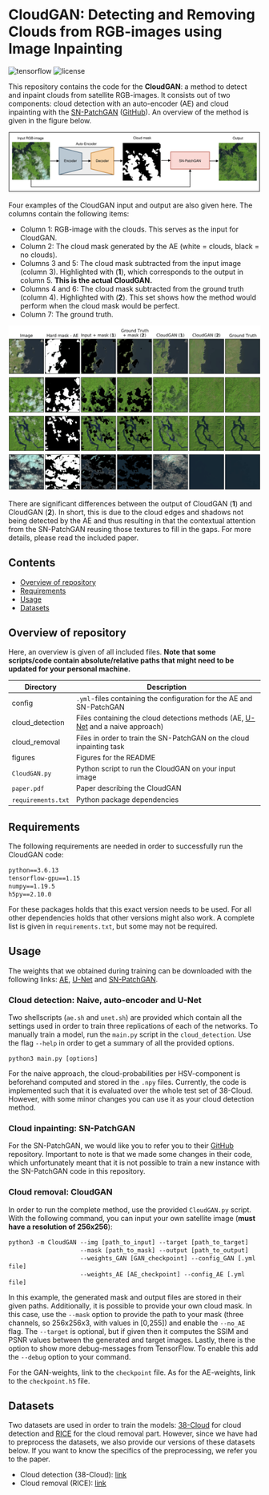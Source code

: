 # CloudGAN: Detecting and Removing Clouds from RGB-images using Image Inpainting
![tensorflow](https://img.shields.io/badge/tensorflow-v1.15.0-blue.svg) ![license](https://img.shields.io/badge/license-MIT-blue.svg)

This repository contains the code for the **CloudGAN**: a method to detect and inpaint clouds from satellite RGB-images. It consists out of two components:  cloud detection with an auto-encoder (AE) and cloud inpainting with the [SN-PatchGAN](https://arxiv.org/abs/1806.03589) ([GitHub](https://github.com/JiahuiYu/generative_inpainting)). An overview of the method is given in the figure below.

![CloudGAN visualization](./figures/CloudGAN.svg)

Four examples of the CloudGAN input and output are also given here. The columns contain the following items: 

- Column 1: RGB-image with the clouds. This serves as the input for CloudGAN.
- Column 2: The cloud mask generated by the AE (white = clouds, black = no clouds).
- Columns 3 and 5: The cloud mask subtracted from the input image (column 3). Highlighted with (**1**), which corresponds to the output in column 5. **This is the actual CloudGAN.**
- Columns 4 and 6: The cloud mask subtracted from the ground truth (column 4). Highlighted with (**2**). This set shows how the method would perform when the cloud mask would be perfect.
- Column 7: The ground truth.

![examples](./figures/examples.png)

There are significant differences between the output of CloudGAN (**1**) and CloudGAN (**2**). In short, this is due to the cloud edges and shadows not being detected by the AE and thus resulting in that the contextual attention from the SN-PatchGAN reusing those textures to fill in the gaps. For more details, please read the included paper.



## Contents

* [Overview of repository](#overview)
* [Requirements](#requirements)
* [Usage](#usage)
* [Datasets](#datasets)



## Overview of repository <div id="overview"></div>

Here, an overview is given of all included files. **Note that some scripts/code contain absolute/relative paths that might need to be updated for your personal machine.**

| Directory          | Description                                                  |
| ------------------ | ------------------------------------------------------------ |
| config             | `.yml`-files containing the configuration for the AE and SN-PatchGAN |
| cloud_detection    | Files containing the cloud detections methods (AE, [U-Net](https://arxiv.org/abs/1505.04597) and a naive approach) |
| cloud_removal      | Files in order to train the SN-PatchGAN on the cloud inpainting task |
| figures            | Figures for the README                                       |
| `CloudGAN.py`      | Python script to run the CloudGAN on your input image        |
| `paper.pdf`        | Paper describing the CloudGAN                                |
| `requirements.txt` | Python package dependencies                                  |



## Requirements <div id="requirements"></div>

The following requirements are needed in order to successfully run the CloudGAN code:

```
python==3.6.13
tensorflow-gpu==1.15
numpy==1.19.5
h5py==2.10.0
```

For these packages holds that this exact version needs to be used. For all other dependencies holds that other versions might also work. A complete list is given in `requirements.txt`, but some may not be required.



## Usage <div id="usage"></div>

The weights that we obtained during training can be downloaded with the following links: [AE](https://drive.google.com/file/d/15HHF3ALyU1Cy7pDjs5yb5u-McyZTqYkS/view?usp=sharing), [U-Net](https://drive.google.com/file/d/1r6ya20ZwH6MO_RH0tlCwUbrwrnCvUsa3/view?usp=sharing) and [SN-PatchGAN](https://drive.google.com/file/d/1ibph7qO3y-Z5S-03x9GWTM3UhBae4Ow_/view?usp=sharing).



### Cloud detection: Naive, auto-encoder and U-Net

Two shellscripts (`ae.sh` and `unet.sh`) are provided which contain all the settings used in order to train three replications of each of the networks. To manually train a model, run the `main.py` script in the `cloud_detection`. Use the flag `--help` in order to get a summary of all the provided options.

```shell
python3 main.py [options]
```

For the naive approach, the cloud-probabilities per HSV-component is beforehand computed and stored in the `.npy` files. Currently, the code is implemented such that it is evaluated over the whole test set of 38-Cloud. However, with some minor changes you can use it as your cloud detection method.



### Cloud inpainting: SN-PatchGAN

For the SN-PatchGAN, we would like you to refer you to their [GitHub](https://github.com/JiahuiYu/generative_inpainting) repository. Important to note is that we made some changes in their code, which unfortunately meant that it is not possible to train a new instance with the SN-PatchGAN code in this repository.



### Cloud removal: CloudGAN

In order to run the complete method, use the provided `CloudGAN.py` script. With the following command, you can input your own satellite image (**must have a resolution of 256x256**):

```shell
python3 -m CloudGAN --img [path_to_input] --target [path_to_target] 
                    --mask [path_to_mask] --output [path_to_output] 
                    --weights_GAN [GAN_checkpoint] --config_GAN [.yml file] 
                    --weights_AE [AE_checkpoint] --config_AE [.yml file]
```

In this example, the generated mask and output files are stored in their given paths. Additionally, it is possible to provide your own cloud mask. In this case, use the `--mask` option to provide the path to your mask (three channels, so 256x256x3, with values in [0,255]) and enable the `--no_AE` flag. The `--target` is optional, but if given then it computes the SSIM and PSNR values between the generated and target images. Lastly, there is the option to show more debug-messages from TensorFlow. To enable this add the `--debug` option to your command.

For the GAN-weights, link to the `checkpoint` file. As for the AE-weights, link to the `checkpoint.h5` file.



## Datasets <div id="datasets"></div>

Two datasets are used in order to train the models: [38-Cloud](https://github.com/SorourMo/38-Cloud-A-Cloud-Segmentation-Dataset) for cloud detection and [RICE](https://github.com/BUPTLdy/RICE_DATASET) for the cloud removal part. However, since we have had to preprocess the datasets, we also provide our versions of these datasets below. If you want to know the specifics of the preprocessing, we refer you to the paper.

* Cloud detection (38-Cloud): [link](https://drive.google.com/file/d/1115zF8v_7PsX1qcKJbejtZV-MSCiyYLU/view?usp=sharing)
* Cloud removal (RICE): [link](https://drive.google.com/file/d/1_H26erCT3B8N-F75WvryMkvggPTTTYmM/view?usp=sharing)
